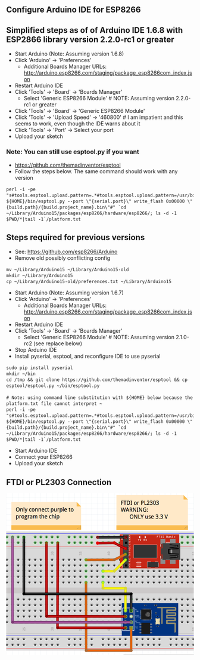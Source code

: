 Configure Arduino IDE for ESP8266
-------------------------

## Simplified steps as of of Arduino IDE 1.6.8 with ESP2866 library version 2.2.0-rc1 or greater

* Start Arduino (Note: Assuming version 1.6.8)
* Click 'Arduino' -> 'Preferences'
    * Additional Boards Manager URLs: http://arduino.esp8266.com/staging/package_esp8266com_index.json
* Restart Arduino IDE
* Click 'Tools' -> 'Board' -> 'Boards Manager'
    * Select 'Generic ESP8266 Module' # NOTE: Assuming version 2.2.0-rc1 or greater
* Click 'Tools' -> 'Board' -> 'Generic ESP8266 Module'
* Click 'Tools' -> 'Upload Speed' -> '460800'  # I am impatient and this seems to work, even though the IDE warns about it
* Click 'Tools' -> 'Port' -> Select your port
* Upload your sketch

### Note: You can still use esptool.py if you want

* https://github.com/themadinventor/esptool
* Follow the steps below.  The same command should work with any version

```
perl -i -pe "s#tools.esptool.upload.pattern=.*#tools.esptool.upload.pattern=/usr/bin/python ${HOME}/bin/esptool.py --port \"{serial.port}\" write_flash 0x00000 \"{build.path}/{build.project_name}.bin\"#" `cd ~/Library/Arduino15/packages/esp8266/hardware/esp8266/; ls -d -1 $PWD/*|tail -1`/platform.txt
```

## Steps required for previous versions

* See: https://github.com/esp8266/Arduino
* Remove old possibly conflicting config

```
mv ~/Library/Arduino15 ~/Library/Arduino15-old
mkdir ~/Library/Arduino15
cp ~/Library/Arduino15-old/preferences.txt ~/Library/Arduino15
```
* Start Arduino (Note: Assuming version 1.6.7)
* Click 'Arduino' -> 'Preferences'
    * Additional Boards Manager URLs: http://arduino.esp8266.com/staging/package_esp8266com_index.json
* Restart Arduino IDE
* Click 'Tools' -> 'Board' -> 'Boards Manager'
    * Select 'Generic ESP8266 Module' # NOTE: Assuming version 2.1.0-rc2 (see replace below)
* Stop Arduino IDE
* Install pyserial, esptool, and reconfigure IDE to use pyserial

```
sudo pip install pyserial
mkdir ~/bin
cd /tmp && git clone https://github.com/themadinventor/esptool && cp esptool/esptool.py ~/bin/esptool.py

# Note: using command line substitution with ${HOME} below because the platform.txt file cannot interpret ~
perl -i -pe "s#tools.esptool.upload.pattern=.*#tools.esptool.upload.pattern=/usr/bin/python ${HOME}/bin/esptool.py --port \"{serial.port}\" write_flash 0x00000 \"{build.path}/{build.project_name}.bin\"#" `cd ~/Library/Arduino15/packages/esp8266/hardware/esp8266/; ls -d -1 $PWD/*|tail -1`/platform.txt
```

* Start Arduino IDE
* Connect your ESP8266
* Upload your sketch


FTDI or PL2303 Connection
-------------------------
![](./ESP8266-01_to_FTDI.png)
